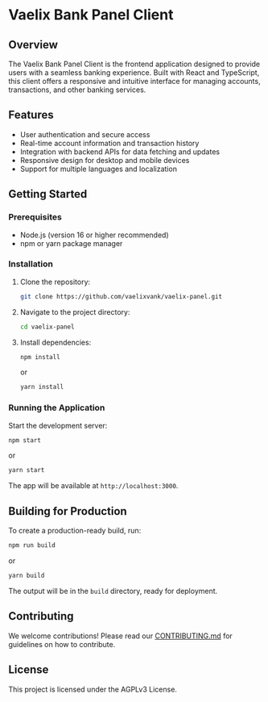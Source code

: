 # Vaelix Bank Panel Client

## Overview

The Vaelix Bank Panel Client is the frontend application designed to provide users with a seamless banking experience. Built with React and TypeScript, this client offers a responsive and intuitive interface for managing accounts, transactions, and other banking services.

## Features

- User authentication and secure access  
- Real-time account information and transaction history  
- Integration with backend APIs for data fetching and updates  
- Responsive design for desktop and mobile devices  
- Support for multiple languages and localization

## Getting Started

### Prerequisites

- Node.js (version 16 or higher recommended)  
- npm or yarn package manager

### Installation

1. Clone the repository:
   ```bash
   git clone https://github.com/vaelixvank/vaelix-panel.git
   ```

2. Navigate to the project directory:

   ```bash
   cd vaelix-panel
   ```

3. Install dependencies:

   ```bash
   npm install
   ```

   or

   ```bash
   yarn install
   ```

### Running the Application

Start the development server:

```bash
npm start
```

or

```bash
yarn start
```

The app will be available at `http://localhost:3000`.

## Building for Production

To create a production-ready build, run:

```bash
npm run build
```

or

```bash
yarn build
```

The output will be in the `build` directory, ready for deployment.

## Contributing

We welcome contributions! Please read our [CONTRIBUTING.md](.github/CONTRIBUTING.md) for guidelines on how to contribute.

## License

This project is licensed under the AGPLv3 License.